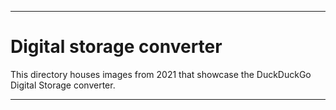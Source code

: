 
***

# Digital storage converter

This directory houses images from 2021 that showcase the DuckDuckGo Digital Storage converter.

***
